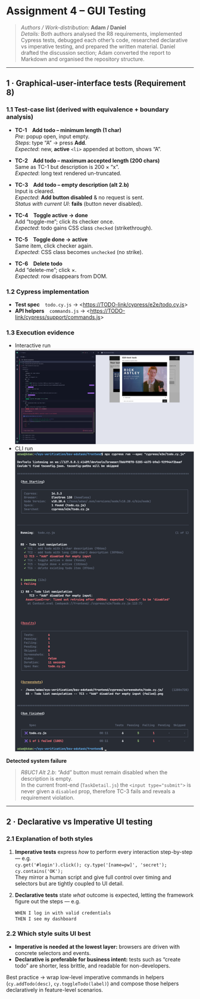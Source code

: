 # Assignment 4 – GUI Testing

> *Authors / Work-distribution:* **Adam / Daniel**  
> *Details:* Both authors analysed the R8 requirements, implemented Cypress tests, debugged each
> other’s code, researched declarative vs imperative testing, and prepared the written material.
> Daniel drafted the discussion section; Adam converted the report to Markdown and organised the
> repository structure. 

---

## 1 · Graphical-user-interface tests (Requirement 8)

### 1.1 Test-case list (derived with equivalence + boundary analysis)

* **TC-1 Add todo – minimum length (1 char)**  
  *Pre*: popup open, input empty.  
  *Steps*: type “A” → press **Add**.  
  *Expected*: new, **active** `<li>` appended at bottom, shows “A”.

* **TC-2 Add todo – maximum accepted length (200 chars)**  
  Same as TC-1 but description is 200 × “x”.  
  *Expected*: long text rendered un-truncated.

* **TC-3 Add todo – empty description (alt 2.b)**  
  Input is cleared.  
  *Expected*: **Add button disabled** & no request is sent.<br>
  *Status with current UI*: **fails** (button never disabled).

* **TC-4 Toggle active → done**  
  Add “toggle-me”; click its checker once.  
  *Expected*: todo gains CSS class `checked` (strikethrough).

* **TC-5 Toggle done → active**  
  Same item, click checker again.  
  *Expected*: CSS class becomes `unchecked` (no strike).

* **TC-6 Delete todo**  
  Add “delete-me”; click ×.  
  *Expected*: row disappears from DOM.

### 1.2 Cypress implementation

* **Test spec** `todo.cy.js` → <[https://TODO-link/cypress/e2e/todo.cy.js](https://github.com/tr3sp4ss3rexe/bsv-edutask/blob/master/frontend/cypress/e2e/todo.cy.js)>  
* **API helpers** `commands.js` → <[https://TODO-link/cypress/support/commands.js](https://github.com/tr3sp4ss3rexe/bsv-edutask/blob/master/frontend/cypress/support/commands.js)>  

### 1.3 Execution evidence

* Interactive run ![open runner](./frontend/cypress/screenshots/npx%20cypress%20open.png)
* CLI run ![headless](./frontend/cypress/screenshots/npx%20cypress%20run.png)

**Detected system failure**

> *R8UC1 Alt 2.b*: “Add” button must remain disabled when the description is empty.  
> In the current front-end (`TaskDetail.js`) the `<input type="submit">` is never given a `disabled` prop, therefore TC-3 fails and reveals a requirement violation.

---

## 2 · Declarative vs Imperative UI testing

### 2.1 Explanation of both styles

1. **Imperative tests** express *how* to perform every interaction step-by-step — e.g.  
   `cy.get('#login').click(); cy.type('[name=pw]', 'secret'); cy.contains('OK');`  
   They mirror a human script and give full control over timing and selectors but are tightly coupled to UI detail.

2. **Declarative tests** state *what* outcome is expected, letting the framework figure out the steps — e.g.  
   ```gherkin
   WHEN I log in with valid credentials
   THEN I see my dashboard

### 2.2 Which style suits UI best

* **Imperative is needed at the lowest layer:** browsers are driven with concrete selectors and events.
* **Declarative is preferable for business intent:** tests such as “create todo” are shorter, less brittle, and readable for non-developers.

Best practice → wrap low-level imperative commands in helpers (`cy.addTodo(desc)`, `cy.toggleTodo(label)`) and compose those helpers declaratively in feature-level scenarios.

